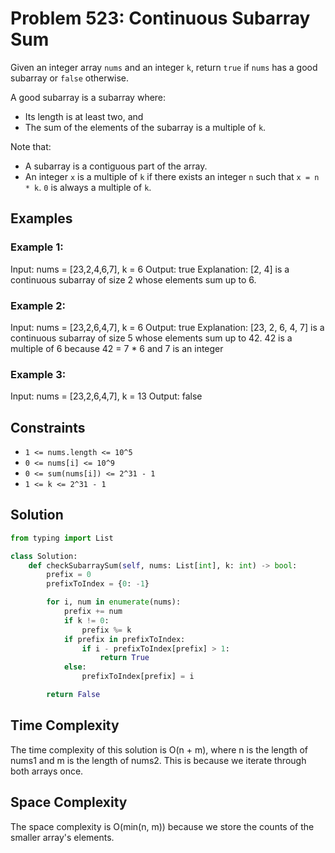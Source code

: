 # Problem 523: Continuous Subarray Sum

Given an integer array `nums` and an integer `k`, return `true` if `nums` has a good subarray or `false` otherwise.

A good subarray is a subarray where:

- Its length is at least two, and
- The sum of the elements of the subarray is a multiple of `k`.

Note that:

- A subarray is a contiguous part of the array.
- An integer `x` is a multiple of `k` if there exists an integer `n` such that `x = n * k`. `0` is always a multiple of `k`.

## Examples

### Example 1:

Input: nums = [23,2,4,6,7], k = 6
Output: true
Explanation: [2, 4] is a continuous subarray of size 2 whose elements sum up to 6.

### Example 2:

Input: nums = [23,2,6,4,7], k = 6
Output: true
Explanation: [23, 2, 6, 4, 7] is a continuous subarray of size 5 whose elements sum up to 42. 42 is a multiple of 6 because 42 = 7 \* 6 and 7 is an integer

### Example 3:

Input: nums = [23,2,6,4,7], k = 13
Output: false

## Constraints

- `1 <= nums.length <= 10^5`
- `0 <= nums[i] <= 10^9`
- `0 <= sum(nums[i]) <= 2^31 - 1`
- `1 <= k <= 2^31 - 1`

## Solution

```python
from typing import List

class Solution:
    def checkSubarraySum(self, nums: List[int], k: int) -> bool:
        prefix = 0
        prefixToIndex = {0: -1}

        for i, num in enumerate(nums):
            prefix += num
            if k != 0:
                prefix %= k
            if prefix in prefixToIndex:
                if i - prefixToIndex[prefix] > 1:
                    return True
            else:
                prefixToIndex[prefix] = i

        return False
```

<h2>Time Complexity</h2>
The time complexity of this solution is O(n + m), where n is the length of nums1 and m is the length of nums2. This is because we iterate through both arrays once.<br>

<h2>Space Complexity</h2>

The space complexity is O(min(n, m)) because we store the counts of the smaller array's elements.<br>
